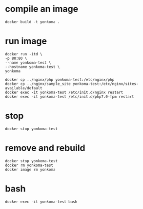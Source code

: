 # compile an image

```
docker build -t yonkoma .
```

# run image

```
docker run -itd \
-p 80:80 \
--name yonkoma-test \
--hostname yonkoma-test \
yonkoma

docker cp ../nginx/php yonkoma-test:/etc/nginx/php
docker cp ../nginx/sample_site yonkoma-test:/etc/nginx/sites-available/default
docker exec -it yonkoma-test /etc/init.d/nginx restart
docker exec -it yonkoma-test /etc/init.d/php7.0-fpm restart
```

# stop 

```
docker stop yonkoma-test
```

# remove and rebuild

```
docker stop yonkoma-test
docker rm yonkoma-test
docker image rm yonkoma
```

# bash

```
docker exec -it yonkoma-test bash
```